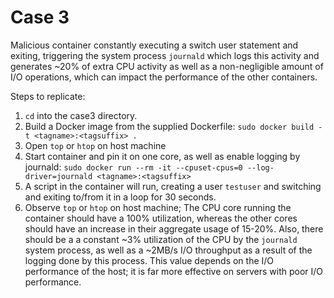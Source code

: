 # Case 3
Malicious container constantly executing a switch user statement and exiting, triggering the system process `journald` which logs this activity and generates ~20% of extra CPU activity as well as a non-negligible amount of I/O operations, which can impact the performance of the other containers.

Steps to replicate: 
1. `cd` into the case3 directory.
2. Build a Docker image from the supplied Dockerfile: `sudo docker build -t <tagname>:<tagsuffix> .`
3. Open `top` or `htop` on host machine
4. Start container and pin it on one core, as well as enable logging by journald: 
    `sudo docker run --rm -it --cpuset-cpus=0 --log-driver=journald <tagname>:<tagsuffix>`
5. A script in the container will run, creating a user `testuser` and switching and exiting to/from it in a loop for 30 seconds.
6. Observe `top` or `htop` on host machine; The CPU core running the container should have a 100% utilization, whereas the other cores should have an increase in their aggregate usage of 15-20%. Also, there should be a a constant ~3% utilization of the CPU by the `journald` system process, as well as a ~2MB/s I/O throughput as a result of the logging done by this process. This value depends on the I/O performance of the host; it is far more effective on servers with poor I/O performance.
